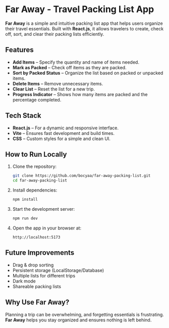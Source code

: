 # Far Away - Travel Packing List App

**Far Away** is a simple and intuitive packing list app that helps users organize their travel essentials. Built with **React.js**, it allows travelers to create, check off, sort, and clear their packing lists efficiently.

## Features

- **Add Items** – Specify the quantity and name of items needed.
- **Mark as Packed** – Check off items as they are packed.
- **Sort by Packed Status** – Organize the list based on packed or unpacked items.
- **Delete Items** – Remove unnecessary items.
- **Clear List** – Reset the list for a new trip.
- **Progress Indicator** – Shows how many items are packed and the percentage completed.

## Tech Stack

- **React.js** – For a dynamic and responsive interface.
- **Vite** – Ensures fast development and build times.
- **CSS** – Custom styles for a simple and clean UI.

## How to Run Locally

1. Clone the repository:
   ```bash
   git clone https://github.com/bocyaa/far-away-packing-list.git
   cd far-away-packing-list
   ```
2. Install dependencies:
   ```bash
   npm install
   ```
3. Start the development server:
   ```bash
   npm run dev
   ```
4. Open the app in your browser at:
   ```
   http://localhost:5173
   ```

## Future Improvements

- Drag & drop sorting
- Persistent storage (LocalStorage/Database)
- Multiple lists for different trips
- Dark mode
- Shareable packing lists

## Why Use Far Away?

Planning a trip can be overwhelming, and forgetting essentials is frustrating. **Far Away** helps you stay organized and ensures nothing is left behind.
